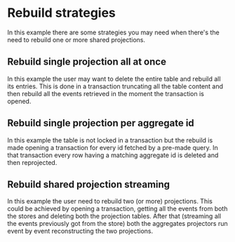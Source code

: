 # Rebuild strategies

In this example there are some strategies you may need when there's the need to rebuild one or more shared projections.

## Rebuild single projection all at once 

In this example the user may want to delete the entire table and rebuild all its entries. This is done in a 
transaction truncating all the table content and then rebuild all the events retrieved in the moment the transaction 
is opened.

## Rebuild single projection per aggregate id

In this example the table is not locked in a transaction but the rebuild is made opening a transaction for every id 
fetched by a pre-made query. In that transaction every row having a matching aggregate id is deleted and then 
reprojected.

## Rebuild shared projection streaming

In this example the user need to rebuild two (or more) projections. This could be achieved by opening a transaction, 
getting all the events from both the stores and deleting both the projection tables. After that (streaming all the 
events previously got from the store) both the aggregates projectors run event by event reconstructing the two 
projections.
